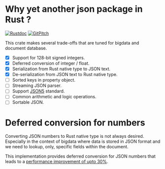 Why yet another json package in Rust ?
======================================

[![Rustdoc](https://img.shields.io/badge/rustdoc-hosted-blue.svg)](https://docs.rs/jsondata)
[![GitPitch](https://gitpitch.com/assets/badge.svg)](https://gitpitch.com/bnclabs/jsondata/master?grs=github)

This crate makes several trade-offs that are tuned for bigdata
and document database.

* [x] Support for 128-bit signed integers.
* [x] Deferred conversion of integer / float.
* [x] Serialization from Rust native type to JSON text.
* [x] De-serialization from JSON text to Rust native type.
* [ ] Sorted keys in property object.
* [ ] Streaming JSON parser.
* [ ] Support [JSON5](json5.org) standard.
* [ ] Common arithmetic and logic operations.
* [ ] Sortable JSON.

Deferred conversion for numbers
===============================

Converting JSON numbers to Rust native type is not always desired.
Especially in the context of bigdata where data is stored in JSON
format and we need to lookup, only, specific fields within the document.

This implementation provides deferred conversion for JSON numbers
that leads to a [performance improvement of upto 30%](commit-deferred).

[commit-deferred]: https://github.com/bnclabs/jsondata/commit/70e6dedf0121f16e130f224daaa23948f5a5d782
